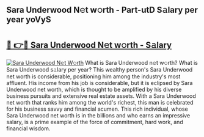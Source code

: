 ## Sara Underwood N𝚎t w𝚘rth - Part-utD S𝚊lary per year yoVyS

# <h2><a href="http://gc2cpl.nevu.top/?p=Sara+Underwood">🔗 👉🔴 Sara Underwood N𝚎t w𝚘rth - S𝚊lary</a></h2>

[![Sara Underwood N𝚎t W𝚘rth](https://i.imgur.com/Oavwk0R.jpeg)](http://gc2cpl.nevu.top/?p=Sara+Underwood)
What is Sara Underwood n𝚎t w𝚘rth? What is Sara Underwood s𝚊lary per year?
This wealthy person's Sara Underwood net worth is considerable, positioning him among the industry's most affluent. His income from his job is considerable, but it is eclipsed by Sara Underwood net worth, which is thought to be amplified by his diverse business pursuits and extensive real estate assets. With a Sara Underwood net worth that ranks him among the world's richest, this man is celebrated for his business savvy and financial acumen. This rich individual, whose Sara Underwood net worth is in the billions and who earns an impressive salary, is a prime example of the force of commitment, hard work, and financial wisdom.
